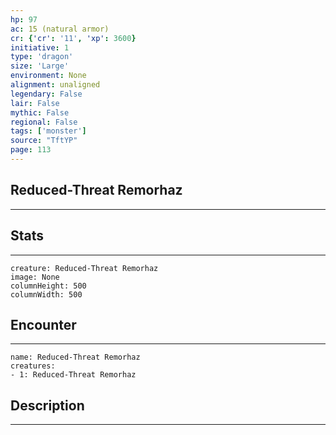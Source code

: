 ```yaml
---
hp: 97
ac: 15 (natural armor)
cr: {'cr': '11', 'xp': 3600}
initiative: 1
type: 'dragon'    
size: 'Large'
environment: None
alignment: unaligned
legendary: False
lair: False
mythic: False
regional: False
tags: ['monster']
source: "TftYP"
page: 113
---
```


## Reduced-Threat Remorhaz
---



## Stats
---

```statblock
creature: Reduced-Threat Remorhaz
image: None
columnHeight: 500
columnWidth: 500
```

## Encounter
---

```encounter-table
name: Reduced-Threat Remorhaz
creatures:
- 1: Reduced-Threat Remorhaz
```

## Description
---




